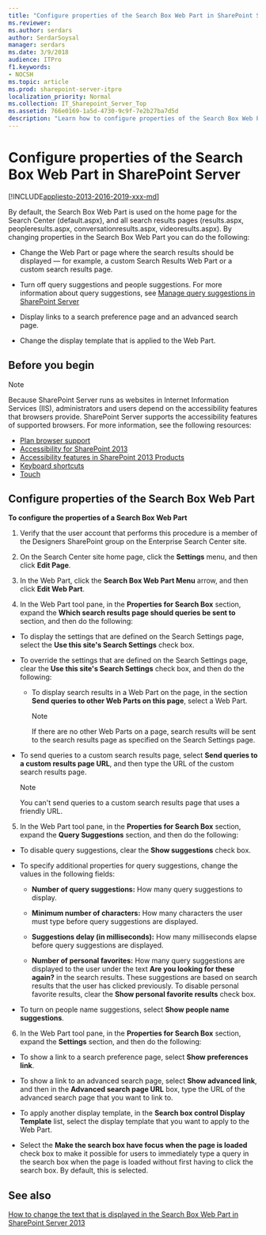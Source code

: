 ```yaml
---
title: "Configure properties of the Search Box Web Part in SharePoint Server"
ms.reviewer: 
ms.author: serdars
author: SerdarSoysal
manager: serdars
ms.date: 3/9/2018
audience: ITPro
f1.keywords:
- NOCSH
ms.topic: article
ms.prod: sharepoint-server-itpro
localization_priority: Normal
ms.collection: IT_Sharepoint_Server_Top
ms.assetid: 766e0169-1a5d-4730-9c9f-7e2b27ba7d5d
description: "Learn how to configure properties of the Search Box Web Part."
---
```


# Configure properties of the Search Box Web Part in SharePoint Server

[!INCLUDE[appliesto-2013-2016-2019-xxx-md](../includes/appliesto-2013-2016-2019-xxx-md.md)]
  
By default, the Search Box Web Part is used on the home page for the Search Center (default.aspx), and all search results pages (results.aspx, peopleresults.aspx, conversationresults.aspx, videoresults.aspx). By changing properties in the Search Box Web Part you can do the following:
  
- Change the Web Part or page where the search results should be displayed — for example, a custom Search Results Web Part or a custom search results page.
    
- Turn off query suggestions and people suggestions. For more information about query suggestions, see [Manage query suggestions in SharePoint Server](manage-query-suggestions.md)
    
- Display links to a search preference page and an advanced search page.
    
- Change the display template that is applied to the Web Part.
    
## Before you begin
<a name="begin"> </a>

> [!NOTE]
> Because SharePoint Server runs as websites in Internet Information Services (IIS), administrators and users depend on the accessibility features that browsers provide. SharePoint Server supports the accessibility features of supported browsers. For more information, see the following resources: 
>- [Plan browser support](https://go.microsoft.com/fwlink/p/?LinkId=246502)
>- [Accessibility for SharePoint 2013](/SharePoint/accessibility-guidelines)
>- [Accessibility features in SharePoint 2013 Products](https://go.microsoft.com/fwlink/p/?LinkId=246501)
>- [Keyboard shortcuts](https://go.microsoft.com/fwlink/p/?LinkID=246504)
>- [Touch](https://go.microsoft.com/fwlink/p/?LinkId=246506)
    
## Configure properties of the Search Box Web Part
<a name="begin"> </a>

 **To configure the properties of a Search Box Web Part**
  
1. Verify that the user account that performs this procedure is a member of the Designers SharePoint group on the Enterprise Search Center site.
    
2. On the Search Center site home page, click the **Settings** menu, and then click **Edit Page**.
    
3. In the Web Part, click the **Search Box Web Part Menu** arrow, and then click **Edit Web Part**.
    
4. In the Web Part tool pane, in the **Properties for Search Box** section, expand the **Which search results page should queries be sent to** section, and then do the following: 
    
  - To display the settings that are defined on the Search Settings page, select the **Use this site's Search Settings** check box. 
    
  - To override the settings that are defined on the Search Settings page, clear the **Use this site's Search Settings** check box, and then do the following: 
    
    - To display search results in a Web Part on the page, in the section **Send queries to other Web Parts on this page**, select a Web Part.
    
      > [!NOTE]
      > If there are no other Web Parts on a page, search results will be sent to the search results page as specified on the Search Settings page. 
  
  - To send queries to a custom search results page, select **Send queries to a custom results page URL**, and then type the URL of the custom search results page.
    
    > [!NOTE]
    > You can't send queries to a custom search results page that uses a friendly URL. 
  
5. In the Web Part tool pane, in the **Properties for Search Box** section, expand the **Query Suggestions** section, and then do the following: 
    
  - To disable query suggestions, clear the **Show suggestions** check box. 
    
  - To specify additional properties for query suggestions, change the values in the following fields:
    
    - **Number of query suggestions:** How many query suggestions to display. 
    
    - **Minimum number of characters:** How many characters the user must type before query suggestions are displayed. 
    
    - **Suggestions delay (in milliseconds):** How many milliseconds elapse before query suggestions are displayed. 
    
    - **Number of personal favorites:** How many query suggestions are displayed to the user under the text **Are you looking for these again?** in the search results. These suggestions are based on search results that the user has clicked previously. To disable personal favorite results, clear the **Show personal favorite results** check box. 
    
  - To turn on people name suggestions, select **Show people name suggestions**.
    
6. In the Web Part tool pane, in the **Properties for Search Box** section, expand the **Settings** section, and then do the following: 
    
  - To show a link to a search preference page, select **Show preferences link**.
    
  - To show a link to an advanced search page, select **Show advanced link**, and then in the **Advanced search page URL** box, type the URL of the advanced search page that you want to link to. 
    
  - To apply another display template, in the **Search box control Display Template** list, select the display template that you want to apply to the Web Part. 
    
  - Select the **Make the search box have focus when the page is loaded** check box to make it possible for users to immediately type a query in the search box when the page is loaded without first having to click the search box. By default, this is selected. 
    
## See also
<a name="begin"> </a>

[How to change the text that is displayed in the Search Box Web Part in SharePoint Server 2013](https://blogs.technet.com/b/tothesharepoint/archive/2013/09/19/how-to-change-the-text-that-is-displayed-in-the-search-box-web-part-in-sharepoint-server-2013.aspx)


